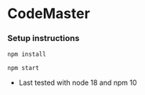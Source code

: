 # CodeMaster

### Setup instructions

`npm install`

`npm start`

* Last tested with node 18 and npm 10
